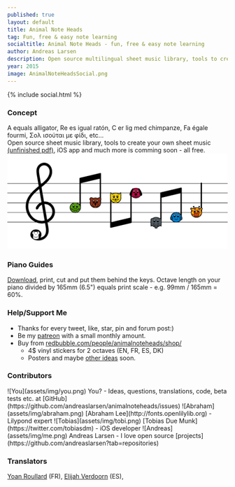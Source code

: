 ```yaml
---
published: true
layout: default
title: Animal Note Heads
tag: Fun, free & easy note learning
socialtitle: Animal Note Heads - fun, free & easy note learning
author: Andreas Larsen
description: Open source multilingual sheet music library, tools to create your own sheet music, iOS app and much more - all free. 
year: 2015
image: AnimalNoteHeadsSocial.png
---
```


{% include social.html %}

### Concept

A equals alligator, Re es igual ratón, C er lig med chimpanze, Fa égale fourmi, Σολ ισούται με φίδι, etc...  
Open source sheet music library, tools to create your own sheet music [(unfinished pdf)](assets/pdf/lillepeter.pdf), iOS app and much more is comming soon - all free.
![AnimalNoteHeadsMockup](assets/img/AnimalNoteHeadsMockup.png)

### Piano Guides

[Download](assets/pdf/), print, cut and put them behind the keys. Octave length on your piano divided by 165mm (6.5") equals print scale - e.g. 99mm / 165mm = 60%.

### Help/Support Me

* Thanks for every tweet, like, star, pin and forum post:)
* Be my [patreon](https://www.patreon.com/andreaslarsen) with a small monthly amount.  
* Buy from [redbubble.com/people/animalnoteheads/shop/](http://www.redbubble.com/people/animalnoteheads/shop/)
  * 4$ vinyl stickers for 2 octaves (EN, FR, ES, DK)
  * Posters and maybe [other ideas](https://github.com/andreaslarsen/animalnoteheads/issues/9) soon.

### Contributors
<span id="contri">
![You](assets/img/you.png) You? - Ideas, questions, translations, code, beta tests etc. at [GitHub](https://github.com/andreaslarsen/animalnoteheads/issues)  
![Abraham](assets/img/abraham.png) [Abraham Lee](http://fonts.openlilylib.org) - Lilypond expert  
![Tobias](assets/img/tobi.png) [Tobias Due Munk](https://twitter.com/tobiasdm) - iOS developer  
![Andreas](assets/img/me.png) Andreas Larsen - I love open source [projects](https://github.com/andreaslarsen?tab=repositories)
</span>

### Translators
[Yoan Roullard](http://yoanroullard.fr) (FR), [Elijah Verdoorn](https://twitter.com/elijahverdoorn) (ES), 

<!--
### Affilliates
I'm interested in a company/organisation/foundation that would support the project in turn for e.g. "brought to you by ..." - I'd like to devote more time to the project and possibly make it completely free for everyone to use.-->
